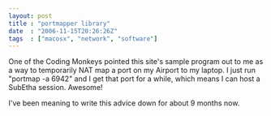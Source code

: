 ```yaml
---
layout: post
title : "portmapper library"
date  : "2006-11-15T20:26:26Z"
tags  : ["macosx", "network", "software"]
---
```

One of the Coding Monkeys pointed this site's sample program out to me as a way to temporarily NAT map a port on my Airport to my laptop.  I just run "portmap -a 6942" and I get that port for a while, which means I can host a SubEtha session.  Awesome!

I've been meaning to write this advice down for about 9 months now.
